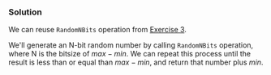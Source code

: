 ### Solution

We can reuse `RandomNBits` operation from [Exercise 3](#Exercise-3:-Generate-a-number-of-arbitrary-size).

We'll generate an N-bit random number by calling `RandomNBits` operation, where N is the bitsize of $max - min$. We can repeat this process until the result is less than or equal than $max - min$, and return that number plus $min$.
